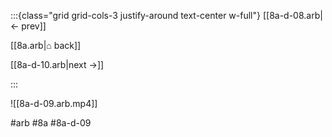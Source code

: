 :::{class="grid grid-cols-3 justify-around text-center w-full"}
[[8a-d-08.arb|← prev]]

[[8a.arb|⌂ back]]

[[8a-d-10.arb|next →]]

:::

![[8a-d-09.arb.mp4]]

#arb #8a #8a-d-09

